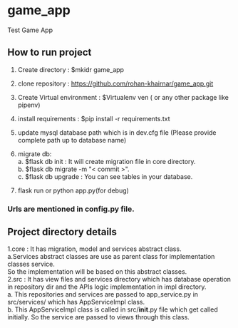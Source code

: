 # game_app
Test Game App

## How to run project
1. Create directory : $mkidr game_app
2. clone repository : https://github.com/rohan-khairnar/game_app.git
3. Create Virtual environment : $Virtualenv ven ( or any other package like pipenv)
4. install requirements : $pip install -r requirements.txt
5. update mysql database path which is in dev.cfg file (Please provide complete path up to database name)
6. migrate db: <br>
    a. $flask db init : It will create migration file in core directory.<br>
    b. $flask db migrate -m "< commit >". <br>
    c. $flask db upgrade : You can see tables in your database. <br>
   
7. flask run or python app.py(for debug)

### Urls are mentioned in config.py file.

## Project directory details
1.core : It has migration, model and services abstract class.<br>
    a.Services abstract classes are use as parent class for implementation classes service.<br>
        So the implementation will be based on this abstract classes.<br>
2.src : It has view files and services directory which has database operation in repository dir and the APIs logic implementation in impl directory.<br>
    a. This repositories and services are passed to app_service.py in src/services/ which has AppServiceImpl class.<br>
    b. This AppServiceImpl class is called in src/__init__.py file which get called initially. So the service are passed to views through this class.
